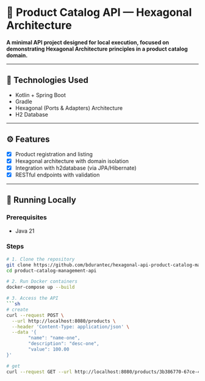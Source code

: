 # 🧱 Product Catalog API — Hexagonal Architecture

**A minimal API project designed for local execution, focused on demonstrating Hexagonal Architecture principles in a
product catalog domain.**

---

## 🚀 Technologies Used

- Kotlin + Spring Boot
- Gradle
- Hexagonal (Ports & Adapters) Architecture
- H2 Database

---

## ⚙️ Features

- [x] Product registration and listing
- [x] Hexagonal architecture with domain isolation
- [x] Integration with h2database (via JPA/Hibernate)
- [x] RESTful endpoints with validation

---

## 🧪 Running Locally

### Prerequisites

- Java 21

### Steps

```bash
# 1. Clone the repository
git clone https://github.com/bdurantec/hexagonal-api-product-catalog-management.git
cd product-catalog-management-api

# 2. Run Docker containers
docker-compose up --build

# 3. Access the API
```sh
# create
curl --request POST \
  --url http://localhost:8080/products \
  --header 'Content-Type: application/json' \
  --data '{
	    "name": "name-one",
        "description": "desc-one",
        "value": 100.00
}'

# get
curl --request GET --url http://localhost:8080/products/3b386770-67ce-453d-9761-18a5df719877
```
